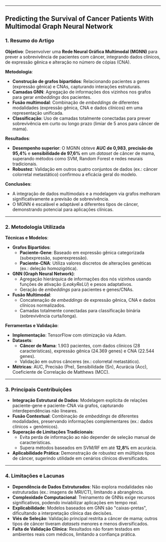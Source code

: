 ***
## Predicting the Survival of Cancer Patients With Multimodal Graph Neural Network

### 1. **Resumo do Artigo**  

**Objetivo**: Desenvolver uma **Rede Neural Gráfica Multimodal (MGNN)** para prever a sobrevivência de pacientes com câncer, integrando dados clínicos, de expressão gênica e alteração no número de cópias (CNA).  

**Metodologia**:  
- **Construção de grafos bipartidos**: Relacionando pacientes a genes (expressão gênica) e CNAs, capturando interações estruturais.  
- **Camadas GNN**: Agregação de informações dos vizinhos nos grafos para gerar *embeddings* dos pacientes.  
- **Fusão multimodal**: Combinação de *embeddings* de diferentes modalidades (expressão gênica, CNA e dados clínicos) em uma representação unificada.  
- **Classificação**: Uso de camadas totalmente conectadas para prever sobrevivência em curto ou longo prazo (limiar de 5 anos para câncer de mama).  

**Resultados**:  
- **Desempenho superior**: O MGNN obteve **AUC de 0,983**, **precisão de 95,4%** e **sensibilidade de 97,6%** em um *dataset* de câncer de mama, superando métodos como SVM, Random Forest e redes neurais tradicionais.  
- **Robustez**: Validação em outros quatro conjuntos de dados (ex.: câncer colorretal metastático) confirmou a eficácia geral do modelo.  

**Conclusões**:  
- A integração de dados multimodais e a modelagem via grafos melhoram significativamente a previsão de sobrevivência.  
- O MGNN é escalável e adaptável a diferentes tipos de câncer, demonstrando potencial para aplicações clínicas.  

***
### 2. **Metodologia Utilizada**  

**Técnicas e Modelos**:  
- **Grafos Bipartidos**:  
  - **Paciente-Gene**: Baseado em expressão gênica categorizada (subexpressão, superexpressão).  
  - **Paciente-CNA**: Utiliza valores discretos de alterações genéticas (ex.: deleção homozigótica).  
- **GNN (Graph Neural Network)**:  
  - Agregação hierárquica de informações dos nós vizinhos usando funções de ativação (*LeakyReLU*) e pesos adaptativos.  
  - Geração de *embeddings* para pacientes e genes/CNAs.  
- **Fusão Multimodal**:  
  - Concatenação de *embeddings* de expressão gênica, CNA e dados clínicos normalizados.  
  - Camadas totalmente conectadas para classificação binária (sobrevivência curta/longa).  

**Ferramentas e Validação**:  
- **Implementação**: TensorFlow com otimização via Adam.  
- **Datasets**:  
  - **Câncer de Mama**: 1.903 pacientes, com dados clínicos (28 características), expressão gênica (24.369 genes) e CNA (22.544 genes).  
  - Validação em outros cânceres (ex.: colorretal metastático).  
- **Métricas**: AUC, Precisão (Pre), Sensibilidade (Sn), Acurácia (Acc), Coeficiente de Correlação de Matthews (MCC).  

***
### 3. **Principais Contribuições**  

- **Integração Estrutural de Dados**: Modelagem explícita de relações paciente-gene e paciente-CNA via grafos, capturando interdependências não lineares.  
- **Fusão Contextual**: Combinação de *embeddings* de diferentes modalidades, preservando informações complementares (ex.: dados clínicos + genômicos).  
- **Superação de Limitações Tradicionais**:  
  - Evita perda de informação ao não depender de seleção manual de características.  
  - Supera métodos baseados em SVM/RF em até **12,8%** em acurácia.  
- **Aplicabilidade Prática**: Demonstração de robustez em múltiplos tipos de câncer, sugerindo utilidade em cenários clínicos diversificados.  

***
### 4. **Limitações e Lacunas**  

- **Dependência de Dados Estruturados**: Não explora modalidades não estruturadas (ex.: imagens de MRI/CT), limitando a abrangência.  
- **Complexidade Computacional**: Treinamento de GNNs exige recursos significativos, podendo inviabilizar aplicações em tempo real.  
- **Explicabilidade**: Modelos baseados em GNN são "caixas-pretas", dificultando a interpretação clínica das decisões.  
- **Viés de Seleção**: Validação principal restrita a câncer de mama; outros tipos de câncer tiveram *datasets* menores e menos diversificados.  
- **Falta de Validação Clínica**: Resultados não foram testados em ambientes reais com médicos, limitando a confiança prática.  
